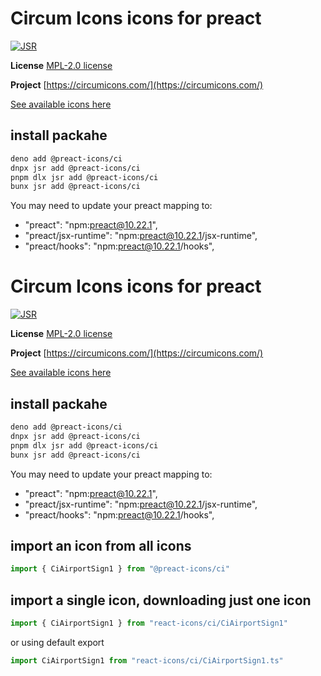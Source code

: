 # Circum Icons icons for preact

[![JSR](https://jsr.io/badges/@preact-icons/ci)](https://jsr.io/@preact-icons/ci)

**License** [MPL-2.0 license](https://github.com/Klarr-Agency/Circum-Icons/blob/main/LICENSE)

**Project** [https://circumicons.com/](https://circumicons.com/)

[See available icons here](https://react-icons.deno.dev/ci)

## install packahe

```bash
deno add @preact-icons/ci
dnpx jsr add @preact-icons/ci
pnpm dlx jsr add @preact-icons/ci
bunx jsr add @preact-icons/ci
```

You may need to update your preact mapping to:
 - "preact": "npm:preact@10.22.1",
 - "preact/jsx-runtime": "npm:preact@10.22.1/jsx-runtime",
 - "preact/hooks": "npm:preact@10.22.1/hooks",


# Circum Icons icons for preact

[![JSR](https://jsr.io/badges/@preact-icons/ci)](https://jsr.io/@preact-icons/ci)

**License** [MPL-2.0 license](https://github.com/Klarr-Agency/Circum-Icons/blob/main/LICENSE)

**Project** [https://circumicons.com/](https://circumicons.com/)

[See available icons here](https://react-icons.deno.dev/ci)

## install packahe

```bash
deno add @preact-icons/ci
dnpx jsr add @preact-icons/ci
pnpm dlx jsr add @preact-icons/ci
bunx jsr add @preact-icons/ci
```

You may need to update your preact mapping to:
 - "preact": "npm:preact@10.22.1",
 - "preact/jsx-runtime": "npm:preact@10.22.1/jsx-runtime",
 - "preact/hooks": "npm:preact@10.22.1/hooks",


## import an icon from all icons

```ts
import { CiAirportSign1 } from "@preact-icons/ci"
```

## import a single icon, downloading just one icon

```ts
import { CiAirportSign1 } from "react-icons/ci/CiAirportSign1"
```

or using default export

```ts
import CiAirportSign1 from "react-icons/ci/CiAirportSign1.ts"
```

